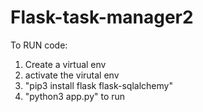 # Flask-task-manager2
To RUN code:
1. Create a virtual env
2. activate the virutal env
3. "pip3 install flask flask-sqlalchemy"
4. "python3 app.py" to run
